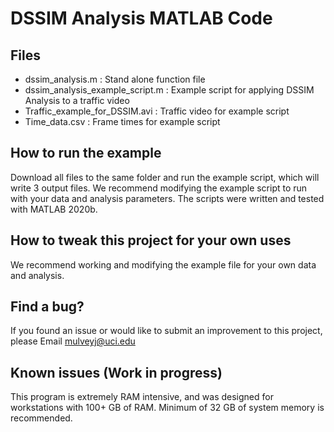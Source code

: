 # DSSIM Analysis MATLAB Code

## Files
- dssim_analysis.m : Stand alone function file
- dssim_analysis_example_script.m : Example script for applying DSSIM Analysis to a traffic video
- Traffic_example_for_DSSIM.avi : Traffic video for example script
- Time_data.csv : Frame times for example script

## How to run the example

Download all files to the same folder and run the example script, which will write 3 output files. We recommend modifying the example script to run with your data and analysis parameters. The scripts were written and tested with MATLAB 2020b.

## How to tweak this project for your own uses

We recommend working and modifying the example file for your own data and analysis.

## Find a bug?

If you found an issue or would like to submit an improvement to this project, please Email mulveyj@uci.edu

## Known issues (Work in progress)

This program is extremely RAM intensive, and was designed for workstations with 100+ GB of RAM.  Minimum of 32 GB of system memory is recommended.



